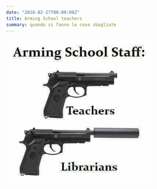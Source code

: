 ```yaml
---
date: "2018-02-27T00:00:00Z"
title: Arming School teachers
summary: quando si fanno le cose sbagliate
---
```


![](arming-school-teachers.jpg)
